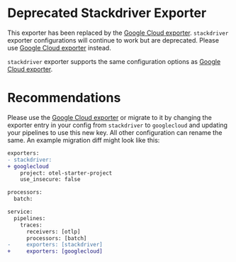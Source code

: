 # Deprecated Stackdriver Exporter

This exporter has been replaced by the [Google Cloud exporter](../googlecloudexporter/README.md).
`stackdriver` exporter configurations will continue to work but are deprecated. Please use [Google
Cloud exporter](../googlecloudexporter/README.md) instead.

`stackdriver` exporter supports the same configuration options as [Google Cloud
exporter](../googlecloudexporter/README.md).

# Recommendations

Please use the [Google Cloud exporter](../googlecloudexporter/README.md) or migrate to it by
changing the exporter entry in your config from `stackdriver` to `googlecloud` and updating your
pipelines to use this new key. All other configuration can rename the same. An example migration
diff might look like this:

```diff
exporters:
- stackdriver:
+ googlecloud
    project: otel-starter-project
    use_insecure: false

processors:
  batch:

service:
  pipelines:
    traces:
      receivers: [otlp]
      processors: [batch]
-     exporters: [stackdriver]
+     exporters: [googlecloud]
```
